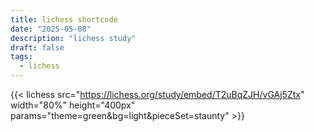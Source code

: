 ```yaml
---
title: lichess shortcode
date: "2025-05-08"
description: "lichess study"
draft: false
tags:
  - lichess
---
```

{{< lichess src="https://lichess.org/study/embed/T2uBqZJH/vGAj5Ztx"
    width="80%" height="400px"
    params="theme=green&bg=light&pieceSet=staunty" >}}
